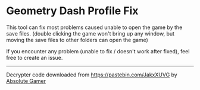 # Geometry Dash Profile Fix

This tool can fix most problems caused unable to open the game by the save files. (double clicking the game won't bring up any window, but moving the save files to other folders can open the game)

If you encounter any problem (unable to fix / doesn't work after fixed), feel free to create an issue.

*****
Decrypter code downloaded from https://pastebin.com/JakxXUVG by [Absolute Gamer](https://absolllute.com/)